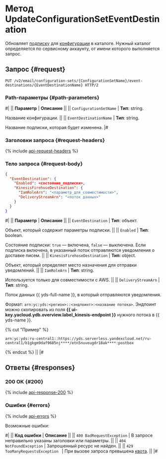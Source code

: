 # Метод UpdateConfigurationSetEventDestination

Обновляет [подписку](../../concepts/glossary.md#subscription) для [конфигурации](../../concepts/glossary.md#configuration) в каталоге. Нужный каталог определяется по сервисному аккаунту, от имени которого выполняется запрос.

## Запрос {#request}

```http
PUT /v2/email/configuration-sets/{ConfigurationSetName}/event-destinations/{EventDestinationName} HTTP/2
```

### Path-параметры {#path-parameters}

#|
|| **Параметр** | **Описание** ||
|| `ConfigurationSetName` | **Тип**: string.

Название конфигурации. ||
|| `EventDestinationName` | **Тип**: string.

Название подписки, которая будет изменена.
|#

### Заголовки запроса {#request-headers}

{% include [api-request-headers](../../../_includes/postbox/api-request-headers.md) %}

### Тело запроса {#request-body}

```json
{
  "EventDestination": {
    "Enabled": <состояние_подписки>,
    "KinesisFirehoseDestination": {
      "IamRoleArn": "<параметр_для_совместимости>",
      "DeliveryStreamArn": "<поток данных>"
    }
  }
}
```

#|
|| **Параметр** | **Описание** ||
|| `EventDestination` | **Тип**: объект.

Объект, который содержит параметры подписки. ||
|| `Enabled` | **Тип**: boolean.

Состояние подписки: `true` — включена, `false` — выключена. Если подписка включена, в указанный поток отправляются уведомления о доставке писем. ||
|| `KinesisFirehoseDestination` | **Тип**: object.

Объект, который определяет место назначения для отправки уведомлений. ||
|| `IamRoleArn` | **Тип**: string.

Используется только для совместимости с AWS. ||
|| `DeliveryStreamArn` | **Тип**: string.

Поток данных {{ yds-full-name }}, в который отправляются уведомления.

Формат: `arn:yc:yds:<регион>::<эндпоинт>:<название потока>`. Эндпоинт можно скопировать из поля **{{ ui-key.yacloud.ydb.overview.label_kinesis-endpoint }}** нужного потока в {{ yds-name }}.

{% cut "Пример" %}

`arn:yc:yds:ru-central1::https://yds.serverless.yandexcloud.net/ru-central1/b1gkgm9daf9605nj****/etn5nuveugdr18ak****:postbox`

{% endcut %} ||
|#

## Ответы {#responses}

### 200 OK {#200}

{% include [api-response-200](../../../_includes/postbox/api-response-200.md) %}

### Ошибки {#errors}

{% include [api-errors](../../../_includes/postbox/api-errors.md) %}

Возможные ошибки:

#|
|| **Код ошибки** | **Описание** ||
|| `400 BadRequestException` | В запросе неправильно указаны заголовки или параметры. ||
|| `404 NotFoundException` | Запрошенный ресурс не найден. ||
|| `429 TooManyRequestsException ` | При вызове запроса превышена [квота](../../concepts/limits.md#postbox-quotas). ||
|#